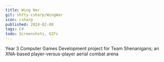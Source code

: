 ```yaml
---
title: Wing War
git: shfty-csharp/WingWar
icon: csharp
published: 2024-02-08
tags: C#
todo: Screenshots, GIFs
---
```


Year 3 Computer Games Development project for Team Shenanigans; an XNA-based player-versus-player aerial combat arena
